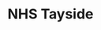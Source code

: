 ---
schema: default
title: NHS Tayside
description: Health board for the Tayside area 
logo: ''
type:
- Health board
portal_url: ''
org_url: http://www.nhstayside.scot.nhs.uk/
twitter_handle: NHSTayside
gss_code: S08000030
wikidata_qid: Q6954176
wdtk_id: nhs_tayside
---